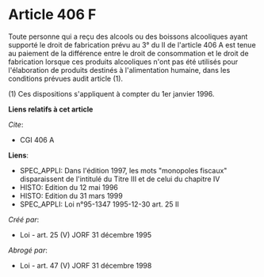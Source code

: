 # Article 406 F

Toute personne qui a reçu des alcools ou des boissons alcooliques ayant supporté le droit de fabrication prévu au 3° du II de
l'article 406 A est tenue au paiement de la différence entre le droit de consommation et le droit de fabrication lorsque ces
produits alcooliques n'ont pas été utilisés pour l'élaboration de produits destinés à l'alimentation humaine, dans les
conditions prévues audit article (1).

(1) Ces dispositions s'appliquent à compter du 1er janvier 1996.

**Liens relatifs à cet article**

_Cite_:

  - CGI 406 A

**Liens**:

  - SPEC_APPLI: Dans l'édition 1997, les mots "monopoles fiscaux" disparaissent de l'intitulé du Titre III et de celui du chapitre IV
  - HISTO: Edition du 12 mai 1996
  - HISTO: Edition du 31 mars 1999
  - SPEC_APPLI: Loi n°95-1347 1995-12-30 art. 25 II

_Créé par_:

  - Loi - art. 25 (V) JORF 31 décembre 1995

_Abrogé par_:

  - Loi - art. 47 (V) JORF 31 décembre 1998
